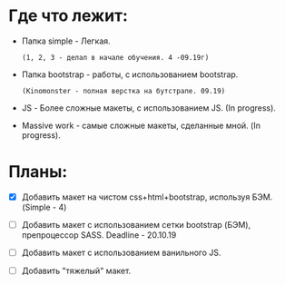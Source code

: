 # Где что лежит:

*  Папка simple - Легкая.

       (1, 2, 3 - делал в начале обучения. 4 -09.19г)

*  Папка bootstrap - работы, с использованием bootstrap.

       (Kinomonster - полная верстка на бутстрапе. 09.19)

*  JS - Более сложные макеты, с использованием JS. (In progress).

*  Massive work - самые сложные макеты, сделанные мной. (In progress).

# Планы:

- [x] Добавить макет на чистом css+html+bootstrap, используя БЭМ. (Simple - 4)
- [ ] Добавить макет с использованием сетки bootstrap (БЭМ), препроцессор SASS.    Deadline - 20.10.19
- [ ] Добавить макет с использованием ванильного JS.
- [ ] Добавить "тяжелый" макет. 

